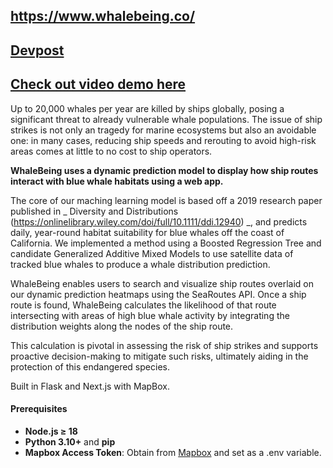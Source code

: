 ## https://www.whalebeing.co/
## [Devpost](https://devpost.com/software/whalebeing-27sj0w)
## [Check out video demo here](https://www.youtube.com/watch?v=EwOxT8YSXnk&embeds_referring_euri=https%3A%2F%2Fdevpost.com%2F&source_ve_path=MjM4NTE)

Up to 20,000 whales per year are killed by ships globally, posing a significant threat to already vulnerable whale populations. The issue of ship strikes is not only an tragedy for marine ecosystems but also an avoidable one: in many cases, reducing ship speeds and rerouting to avoid high-risk areas comes at little to no cost to ship operators.

**WhaleBeing uses a dynamic prediction model to display how ship routes interact with blue whale habitats using a web app.**

The core of our maching learning model is based off a 2019 research paper published in _ Diversity and Distributions (https://onlinelibrary.wiley.com/doi/full/10.1111/ddi.12940) _, and predicts daily, year-round habitat suitability for blue whales off the coast of California. We implemented a method using a Boosted Regression Tree and candidate Generalized Additive Mixed Models to use satellite data of tracked blue whales to produce a whale distribution prediction.

WhaleBeing enables users to search and visualize ship routes overlaid on our dynamic prediction heatmaps using the SeaRoutes API. Once a ship route is found, WhaleBeing calculates the likelihood of that route intersecting with areas of high blue whale activity by integrating the distribution weights along the nodes of the ship route.

This calculation is pivotal in assessing the risk of ship strikes and supports proactive decision-making to mitigate such risks, ultimately aiding in the protection of this endangered species.

Built in Flask and Next.js with MapBox.

#### Prerequisites

- **Node.js ≥ 18**
- **Python 3.10+** and **pip**
- **Mapbox Access Token**: Obtain from [Mapbox](https://account.mapbox.com/access-tokens/) and set as a .env variable.

